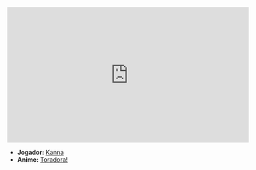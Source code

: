 <iframe width="560" height="315" src="https://www.youtube.com/embed/CzOEMJSQRZU?si=HdsJ0SPlO070Esxa" title="YouTube video player" frameborder="0" allow="accelerometer; autoplay; clipboard-write; encrypted-media; gyroscope; picture-in-picture; web-share" referrerpolicy="strict-origin-when-cross-origin" allowfullscreen></iframe>

- **Jogador:** [Kanna](../Membros/Kanna.md)
- **Anime:** [Toradora!](../Animes/Toradora!.md)